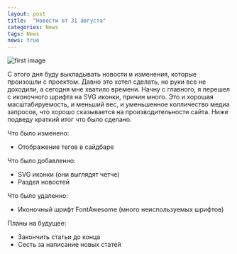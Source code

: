 ```yaml
---
layout: post
title:  "Новости от 31 августа"
categories: News
tags: News
news: true
---
```


![first image](http://i82.fastpic.ru/big/2016/0912/60/7dd8ab90404e6018f6cf24872cdfc960.jpg)

С этого дня буду выкладывать новости и изменения, которые произошли с проектом.
Давно это хотел сделать, но руки все не доходили, а сегодня мне хватило времени.
Начну с главного, я перешел с иконочного шрифта на SVG иконки, причин много.
Это и хорошая масштабируемость, и меньший вес, и уменьшенное колличество
медиа запросов, что хорошо сказывается на производительности сайта.
Ниже подведу краткий итог что было сделано.

Что было изменено:
- Отображение тегов в сайдбаре

Что было добавленно:
- SVG иконки (они выглядят четче)
- Раздел новостей

Что было удаленно:
- Иконочный шрифт FontAwesome (много неиспользуемых шрифтов)

Планы на будущее:
- Закончить статьи до конца
- Сесть за написание новых статей
